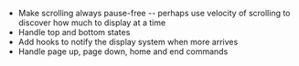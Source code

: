 * Make scrolling always pause-free -- perhaps use velocity of scrolling to discover how much to display at a time
* Handle top and bottom states
* Add hooks to notify the display system when more arrives
* Handle page up, page down, home and end commands
